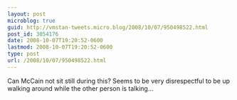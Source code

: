 ```yaml
---
layout: post
microblog: true
guid: http://vmstan-tweets.micro.blog/2008/10/07/950498522.html
post_id: 3054176
date: 2008-10-07T19:20:52-0600
lastmod: 2008-10-07T19:20:52-0600
type: post
url: /2008/10/07/950498522.html
---
```

Can McCain not sit still during this? Seems to be very disrespectful to be up walking around while the other person is talking...
